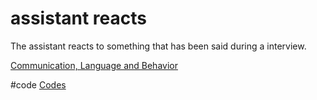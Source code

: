 # assistant reacts
The assistant reacts to something that has been said during a interview. 

[Communication, Language and Behavior](output/themes/Communication,%20Language%20and%20Behavior.md)

#code [Codes](output/codes/Codes.md)